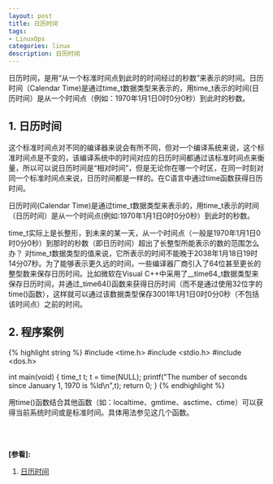 ```yaml
---
layout: post
title: 日历时间
tags:
- LinuxOps
categories: linux
description: 日历时间
---
```



日历时间，是用“从一个标准时间点到此时的时间经过的秒数”来表示的时间。日历时间（Calendar Time)是通过time_t数据类型来表示的，用time_t表示的时间(日历时间）是从一个时间点（例如：1970年1月1日0时0分0秒）到此时的秒数。



<!-- more -->


## 1. 日历时间
 
这个标准时间点对不同的编译器来说会有所不同，但对一个编译系统来说，这个标准时间点是不变的，该编译系统中的时间对应的日历时间都通过该标准时间点来衡量，所以可以说日历时间是“相对时间”，但是无论你在哪一个时区，在同一时刻对同一个标准时间点来说，日历时间都是一样的。在C语言中通过time函数获得日历时间。

日历时间(Calendar Time)是通过time_t数据类型来表示的，用time_t表示的时间（日历时间）是从一个时间点(例如:1970年1月1日0时0分0秒）到此时的秒数。

time_t实际上是长整形，到未来的某一天，从一个时间点（一般是1970年1月1日0时0分0秒）到那时的秒数（即日历时间）超出了长整型所能表示的数的范围怎么办？ 对time_t数据类型的值来说，它所表示的时间不能晚于2038年1月18日19时14分07秒。为了能够表示更久远的时间，一些编译器厂商引入了64位甚至更长的整型数来保存日历时间。比如微软在Visual C++中采用了__time64_t数据类型来保存日历时间，并通过_time64()函数来获得日历时间（而不是通过使用32位字的time()函数），这样就可以通过该数据类型保存3001年1月1日0时0分0秒（不包括该时间点）之前的时间。


## 2. 程序案例
{% highlight string %}
#include <time.h>
#include <stdio.h>
#include <dos.h>

int main(void)
{
	time_t t;
	t = time(NULL);
	printf("The number of seconds since January 1, 1970 is %ld\n",t);
	return 0;
}
{% endhighlight %}

用time()函数结合其他函数（如：localtime、gmtime、asctime、ctime）可以获得当前系统时间或是标准时间。具体用法参见这几个函数。









<br />
<br />

**[参看]:**

1. [日历时间](https://baike.baidu.com/item/%E6%97%A5%E5%8E%86%E6%97%B6%E9%97%B4/2763820?fr=aladdin)


<br />
<br />
<br />


